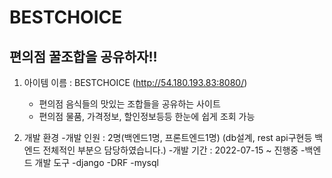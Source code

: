 # BESTCHOICE

## 편의점 꿀조합을 공유하자!!



1. 아이템 이름 : BESTCHOICE (http://54.180.193.83:8080/)
	- 편의점 음식들의 맛있는 조합들을 공유하는 사이트
	- 편의점 물품, 가격정보, 할인정보등등 한눈에 쉽게 조회 가능


2. 개발 환경
	-개발 인원 : 2명(백엔드1명, 프론트엔드1명)
	(db설계, rest api구현등 백엔드 전체적인 부분으 담당하였습니다.)
	-개발 기간 : 2022-07-15 ~ 진행중
	-백엔드 개발 도구
	   -django
	   -DRF
	   -mysql
	   
	 

